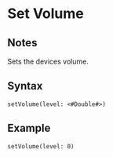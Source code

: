 # Set Volume

## Notes
Sets the devices volume.

## Syntax

```
setVolume(level: <#Double#>)
```

## Example
```
setVolume(level: 0)
```